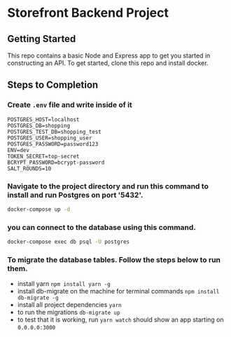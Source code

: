 # Storefront Backend Project

## Getting Started

This repo contains a basic Node and Express app to get you started in constructing an API. To get started, clone this repo and install docker.


## Steps to Completion

### Create `.env` file and write inside of it

```
POSTGRES_HOST=localhost
POSTGRES_DB=shopping
POSTGRES_TEST_DB=shopping_test
POSTGRES_USER=shopping_user
POSTGRES_PASSWORD=password123
ENV=dev
TOKEN_SECRET=top-secret
BCRYPT_PASSWORD=bcrypt-password
SALT_ROUNDS=10
```

###  Navigate to the project directory and run this command to install and run Postgres on port '5432'.

```sh
docker-compose up -d
```
### you can connect to the database using this command.

```sh
docker-compose exec db psql -U postgres 
```
### To migrate the database tables. Follow the steps below to run them.

* install yarn `npm install yarn -g`
* install db-migrate on the machine for terminal commands `npm install db-migrate -g`
* install all project dependencies `yarn`
* to run the migrations `db-migrate up`
* to test that it is working, run `yarn watch` should show an app starting on `0.0.0.0:3000`

